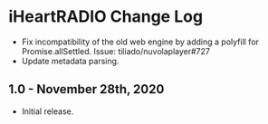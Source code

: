 iHeartRADIO Change Log
======================

  * Fix incompatibility of the old web engine by adding a polyfill for Promise.allSettled.
    Issue: tiliado/nuvolaplayer#727
  * Update metadata parsing.

1.0 - November 28th, 2020
-------------------------

  * Initial release.
